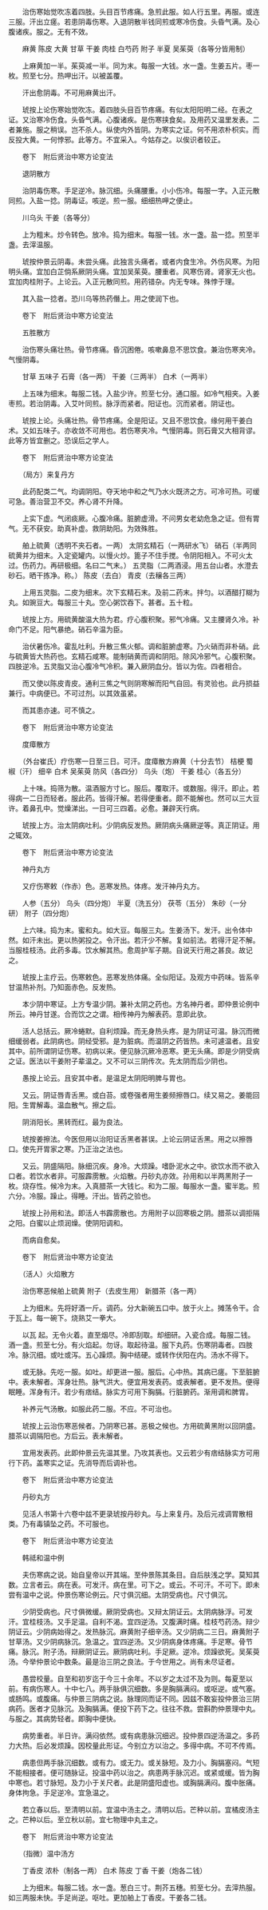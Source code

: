 <!-- { "loadSidebar": true } -->
　　治伤寒始觉吹冻着四肢。头目百节疼痛。急煎此服。如人行五里。再服。或连三服。汗出立瘥。若患阴毒伤寒。入退阴散半钱同煎或寒冷伤食。头昏气满。及心腹诸疾。服之。无有不效。

　　麻黄 陈皮 大黄 甘草 干姜 肉桂 白芍药 附子 半夏 吴茱萸（各等分皆用制）

　　上麻黄加一半。茱萸减一半。同为末。每服一大钱。水一盏。生姜五片。枣一枚。煎至七分。热呷出汗。以被盖覆。

　　汗出愈阴毒。不可用麻黄出汗。

　　琥按上论伤寒始觉吹冻。着四肢头目百节疼痛。有似太阳阳明二经。在表之证。又治寒冷伤食。头昏气满。心腹诸疾。是伤寒挟食矣。及用药又温里发表。二者兼施。服之稍误。岂不杀人。纵使内外皆阴。为寒实之证。何不用浓朴枳实。而反投大黄。一何悖邪。此等方。不宜采入。今姑存之。以俟识者较正。

　　卷下　附后贤治中寒方论变法

　　退阴散方

　　治阴毒伤寒。手足逆冷。脉沉细。头痛腰重。小小伤冷。每服一字。入正元散同煎。入盐一捻。阴毒证。咳逆。煎一服。细细热呷之便止。

　　川乌头 干姜（各等分）

　　上为粗末。炒令转色。放冷。捣为细末。每服一钱。水一盏。盐一捻。煎至半盏。去滓温服。

　　琥按仲景云阴毒。未尝头痛。此独言头痛者。或者内食生冷。外伤风寒。为阳明头痛。宜加白芷倘系厥阴头痛。宜加吴茱萸。腰重者。风寒伤肾。肾家无火也。宜加肉桂附子。上论云。入正元散同煎。用药错杂。内无专味。殊悖于理。

　　其入盐一捻者。恐川乌等热药僭上。用之使润下也。

　　卷下　附后贤治中寒方论变法

　　五胜散方

　　治伤寒头痛壮热。骨节疼痛。昏沉困倦。咳嗽鼻息不思饮食。兼治伤寒夹冷。气慢阴毒。

　　甘草 五味子 石膏（各一两） 干姜（三两半） 白术（一两半）

　　上五味为细末。每服二钱。入盐少许。煎至七分。通口服。如冷气相夹。入姜枣煎。若治阴毒。入艾叶同煎。脉浮而紧者。阳证也。沉而紧者。阴证也。

　　琥按上论。头痛壮热。骨节疼痛。全是阳证。又且不思饮食。缘何用干姜白术。又如五味子。亦收敛不可用也。若伤寒夹冷。气慢阴毒。则石膏又大相背谬。此等方皆宜删之。恐误后之学人。

　　卷下　附后贤治中寒方论变法

　　（局方）来复丹方

　　此药配类二气。均调阴阳。夺天地中和之气乃水火既济之方。可冷可热。可缓可急。善治营卫不交。养心肾不升降。

　　上实下虚。气闭痰厥。心腹冷痛。脏腑虚滑。不问男女老幼危急之证。但有胃气。无不获安。助真补虚。救阴助阳。为效殊胜。

　　舶上硫黄（透明不夹石者。一两） 太阴玄精石（一两研水飞） 硝石（半两同硫黄并为细末。入定瓷罐内。以慢火炒。篦子不住手搅。令阴阳相入。不可火太过。伤药力。再研极细。名曰二气末。） 五灵脂（二两酒浸。用五台山者。水澄去砂石。晒干拣净。称。） 陈皮（去白） 青皮（去穣各三两）

　　上用五灵脂。二皮为细末。次下玄精石末。及前二药末。拌匀。以酒醋打糊为丸。如豌豆大。每服三十丸。空心粥饮吞下。甚者。五十粒。

　　琥按上方。用硫黄酸温大热为君。疗心腹积聚。邪气冷痛。又主腰肾久冷。补命门不足。阳气暴绝。硝石辛温为臣。

　　治伏暑伤冷。霍乱吐利。升散三焦火郁。调和脏腑虚寒。乃火硝而非朴硝。此与硫黄皆大热药也。玄精石咸寒。能制硝黄而调和阴阳。除风冷邪气。心腹积聚。四肢逆冷。五灵脂又治心腹冷气冷积。兼入厥阴血分。皆以为佐。四者相合。

　　而又使以陈皮青皮。通利三焦之气则阴寒解而阳气自回。有灵验也。此丹损益兼行。中病便已。不可过剂。以其效虽紧。

　　而其患亦速。可不慎之。

　　卷下　附后贤治中寒方论变法

　　度瘴散方

　　（外台崔氏）疗伤寒一日至三日。可汗。度瘴散方麻黄（十分去节） 桔梗 蜀椒（汗） 细辛 白术 吴茱萸 防风（各四分） 乌头（炮） 干姜 桂心（各五分）

　　上十味。捣筛为散。温酒服方寸匕。服后。覆取汗。或数服。得汗。即止。若得病一二日而轻者。服此药。皆得汗解。若得便重者。颇不能解也。然可以三大豆许。着鼻孔中。觉燥涕出。一日可三四着。必愈。兼辟天行病。

　　琥按上方。治太阴病吐利。少阴病反发热。厥阴病头痛厥逆等。真正阴证。用之辄效。

　　卷下　附后贤治中寒方论变法

　　神丹丸方

　　又疗伤寒敕（作赤）色。恶寒发热。体疼。发汗神丹丸方。

　　人参（五分） 乌头（四分炮） 半夏（洗五分） 茯苓（五分） 朱砂（一分研） 附子（四分炮）

　　上六味。捣为末。蜜和丸。如大豆。每服三丸。生姜汤下。发汗。出令体中 然。如汗未出。更以热粥投之。令汗出。若汗少不解。复如前法。若得汗足不解。当服桂枝汤。此药多毒。饮水解其热。愈周护军子期。自说天行用之甚良。故记之。

　　琥按上主疗云。伤寒敕色。恶寒发热体痛。全似阳证。及观方中药味。皆系辛甘温热补剂。乃知面赤色。反发热。

　　本少阴中寒证。上方专温少阴。兼补太阴之药也。方名神丹者。即仲景论例中所云。神丹甘遂。合而饮之之谓。相传神丹为解表药。意即此欤。

　　活人总括云。厥冷蜷默。自利烦躁。而无身热头疼。是为阴证可温。脉沉而微细缓弱者。此阴病也。阴经受邪。是为脏病。而温阴之药皆热。未可遽温者。且安其中。前所谓阴证伤寒。初病以来。便见脉沉厥冷恶寒。更无头痛。即是少阴受病之证。医法以干姜附子辈温之。又不可以三阴传次。先太阴而后少阴也。

　　愚按上论云。且安其中者。是温足太阴阳明脾与胃也。

　　又云。阴证唇青舌黑。或白苔。或卷强者用生姜频擦唇口。续又易之。姜能回阳。生胃解毒。温血散气。擦之后。

　　阴消阳长。黑转而红。最为良法。

　　琥按姜擦法。今医但用以治阳证舌黑者甚误。上论云阴证舌黑。用之以擦唇口。使先开胃家之寒。乃正治之法也。

　　又云。阴盛隔阳。脉细沉疾。身冷。大烦躁。嗜卧泥水之中。欲饮水而不欲入口者。若饮水者非。可服霹雳散。火焰散。丹砂丸亦效。孙用和以半两黑附子一枚。烧存性。候冷为末。入真腊茶一大钱匕。和为二服。每服水一盏。蜜半匙。煎六分。冷服。躁止。得睡。汗出。皆药之验也。

　　琥按上孙用和法。即活人书霹雳散也。方用附子以回寒极之阴。腊茶以调拒隔之阳。白蜜以止烦润燥。使阴阳调和。

　　而病自愈矣。

　　卷下　附后贤治中寒方论变法

　　（活人）火焰散方

　　治伤寒恶候舶上硫黄 附子（去皮生用） 新腊茶（各一两）

　　上为细末。先将好酒一斤。调药。分大新碗五口中。放于火上。摊荡令干。合于瓦上。每一碗下。烧熟艾一拳大。

　　以瓦 起。无令火着。直至烟尽。冷即刮取。却细研。入瓷合成。每服二钱。酒一盏。煎至七分。有火焰起。勿讶。取起待温。服下丸药。伤寒阴毒者。四肢冷。脉沉细。或吐或泻。五心躁烦。胸中结硬。或转作伏阳在内。汤水不得下。

　　或无脉。先吃一服。如吐。却更进一服。服后。心中热。其病已瘥。下至脏腑中。表未解者。浑身壮热。脉气洪大。便宜用发表药。或表解者。更不发热。便得眠睡。浑身有汗。若少有痞结。脉实方可用下胸膈。行脏腑药。渐用调和脾胃。

　　补养元气汤散。如服此药二服。不应。不可治也。

　　琥按上云治伤寒恶候者。乃阴寒已甚。恶极之候也。方用硫黄黑附以回阴盛。腊茶以调隔阳也。方后云。表未解者。

　　宜用发表药。此即仲景云先温其里。乃攻其表也。又云若少有痞结脉实方可用行下药。盖寒实之证。先消导而后调补也。

　　卷下　附后贤治中寒方论变法

　　丹砂丸方

　　见活人书第十六卷中兹不更录琥按丹砂丸。与上来复丹。及后元戎调胃散相类。乃有毒镇坠之药。不可服也。

　　卷下　附后贤治中寒方论变法

　　韩祗和温中例

　　夫伤寒病之说。始自皇帝以开其端。至仲景陈其条目。自后肤浅之学。莫知其数。立言者云。病在表。可发汗。病在里。可下之。或云。不可汗。不可下。即未尝有温中之说。仲景伤寒论例云。尺寸俱沉细。太阴受病也。尺寸俱沉。

　　少阴受病也。尺寸俱微缓。厥阴受病也。又辩太阴证云。太阴病脉浮。可发汗。宜桂枝汤。又手足温。自利不渴。宜四逆汤。又腹满时痛。桂枝芍药汤。辩少阴证云。少阴病始得之。发热脉沉。麻黄附子细辛汤。又少阴病二三日。麻黄附子甘草汤。又少阴病脉沉。急温之。宜四逆汤。又少阴病身体疼痛。手足寒。骨节痛。脉沉。附子汤。辩厥阴证云。厥阴病吐利。手足厥。逆冷。烦躁欲死。吴茱萸汤。今举仲景论中数条。最是治三阴之良法。于今世用之。尚有未尽证者。

　　愚尝校量。自至和初岁迄于今三十余年。不以岁之太过不及为则。每夏至以前。有病伤寒人。十中七八。两手脉俱沉细数。多是胸膈满闷。或呕逆。或气塞。或肠鸣。或腹痛。与仲景三阴病之说。脉理同而证不同。因兹不敢妄投仲景治三阴病药。医者才见脉沉。及胸膈满。便投下药下之。往往不救。尝斟酌仲景理中丸。与服之。其病势轻者。即胸中便快。

　　病势重者。半日许。满闷依然。或有病患脉沉细迟。投仲景四逆汤温之。多药力大热。后必发烦躁。因校量此形证。今别立方以治之。多得中病。不可不传焉。

　　病患但两手脉沉细数。或有力。或无力。或关脉短。及力小。胸膈塞闷。气短不能相接者。便可随脉证。投温中药以治之。病患两手脉沉迟。或紧或缓。皆为胸中寒也。若寸脉短。及力小于关尺者。此是阴盛阳虚也。或胸膈满闷。腹中胀痛。身体拘急。手足逆冷。宜急温之。

　　若立春以后。至清明以前。宜温中汤主之。清明以后。芒种以前。宜橘皮汤主之。芒种以后。至立秋以前。宜七物理中丸主之。

　　卷下　附后贤治中寒方论变法

　　（指微）温中汤方

　　丁香皮 浓朴（制各一两） 白术 陈皮 丁香 干姜（炮各二钱）

　　上为细末。每服二钱。水一盏。葱白三寸。荆芥五穗。煎至七分。去滓热服。如三两服未快。手足尚逆。呕吐。更加舶上丁香皮。干姜各二钱。

